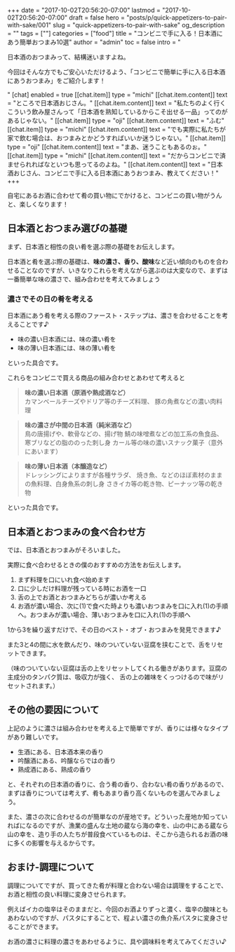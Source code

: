 +++
date = "2017-10-02T20:56:20-07:00"
lastmod = "2017-10-02T20:56:20-07:00"
draft = false
hero = "posts/p/quick-appetizers-to-pair-with-sake/001"
slug = "quick-appetizers-to-pair-with-sake"
og_description = ""
tags = [""]
categories = ["food"]
title = "コンビニで手に入る！日本酒にあう簡単おつまみ10選"
author = "admin"
toc = false
intro = "<p>日本酒のおつまみって、結構迷いますよね。</p><p>今回はそんな方でもご安心いただけるよう、「コンビニで簡単に手に入る日本酒にあうおつまみ」をご紹介します！</p>"
[chat]
  enabled = true
  [[chat.item]]
    type = "michi"
    [[chat.item.content]]
      text = "ところで日本酒おじさん。"
    [[chat.item.content]]
      text = "私たちのよく行くこういう飲み屋さんって「日本酒を熟知しているからこそ出せる一品」ってのがあるじゃない。"
  [[chat.item]]
    type = "oji"
    [[chat.item.content]]
      text = "ふむ"
  [[chat.item]]
    type = "michi"
    [[chat.item.content]]
      text = "でも実際に私たちが家で飲む場合は、おつまみとかどうすればいいか迷うじゃない。"
  [[chat.item]]
    type = "oji"
    [[chat.item.content]]
      text = "まあ、迷うこともあるのぉ。"
  [[chat.item]]
    type = "michi"
    [[chat.item.content]]
      text = "だからコンビニで済ませられればなといつも思ってるのよね。"
    [[chat.item.content]]
      text = "日本酒おじさん、コンビニで手に入る日本酒にあうおつまみ、教えてください！"
+++


自宅にあるお酒に合わせて肴の買い物にでかけると、コンビニの買い物がうんと、楽しくなります！

## 日本酒とおつまみ選びの基礎

まず、日本酒と相性の良い肴を選ぶ際の基礎をお伝えします。

日本酒と肴を選ぶ際の基礎は、**味の濃さ、香り、酸味**など近い傾向のものを合わせることなのですが、いきなりこれらを考えながら選ぶのは大変なので、まずは一番簡単な味の濃さで、組み合わせを考えてみましょう

### 濃さでその日の肴を考える

日本酒にあう肴を考える際のファースト・ステップは、濃さを合わせることを考えることです♪

- 味の濃い日本酒には、味の濃い肴を
- 味の薄い日本酒には、味の薄い肴を

といった具合です。

これらをコンビニで買える商品の組み合わせとあわせて考えると

> **味の濃い日本酒（原酒や熟成酒など）**  
カマンベールチーズやドリア等のチーズ料理、
豚の角煮などの濃い肉料理


> **味の濃さが中間の日本酒（純米酒など）**  
鳥の唐揚げや、軟骨などの、揚げ物
鯖の味噌煮などの加工系の魚食品、寒ブリなどの脂ののった刺し身
カール等の味の濃いスナック菓子（意外にあいます）

> **味の薄い日本酒（本醸造など）**  
ドレッシングによりますが各種サラダ、
焼き魚、などのほぼ素材のままの魚料理、白身魚系の刺し身
さきイカ等の乾き物、ピーナッツ等の乾き物

といった具合です。

## 日本酒とおつまみの食べ合わせ方

では、日本酒とおつまみがそろいました。

実際に食べ合わせるときの僕のおすすめの方法をお伝えします。

1. まず料理を口にいれ食べ始めます
2. 口に少しだけ料理が残っている時にお酒を一口
3. 舌の上でお酒とおつまみどちらが濃いか考える
4. お酒が濃い場合、次に(1)で食べた時よりも濃いおつまみを口に入れ(1)の手順へ。おつまみが濃い場合、薄いおつまみを口に入れ(1)の手順へ

1から3を繰り返すだけで、その日のベスト・オブ・おつまみを発見できます♪

また3と4の間に水を飲んだり、味のついていない豆腐を挟むことで、舌をリセットできます。

（味のついていない豆腐は舌の上をリセットしてくれる働きがあります。豆腐の主成分のタンパク質は、吸収力が強く、 舌の上の雑味をくっつけるので味がリセットされます。）

## その他の要因について

上記のように濃さは組み合わせを考える上で簡単ですが、香りには様々なタイプがあり難しいです。

- 生酒にある、日本酒本来の香り
- 吟醸酒にある、吟醸ならではの香り
- 熟成酒にある、熟成の香り

と、それぞれの日本酒の香りに、合う肴の香り、合わない肴の香りがあるので、まずは香りについては考えず、肴もあまり香り高くないものを選んでみましょう。

また、濃さの次に合わせるのが簡単なのが産地です。どういった産地か知っていればになるのですが、漁業の盛んな土地の蔵なら海の幸を、山の中にある蔵なら山の幸を、造り手の人たちが普段食べているものは、そこから造られるお酒の味に多くの影響を与えるからです。

## おまけ-調理について

調理についてですが、買ってきた肴が料理と合わない場合は調理をすることで、お酒と相性の良い料理に変身させられます。

例えばイカの塩辛はそのままだと、今回のお酒よりずっと濃く、塩辛の酸味ともあわないのですが、パスタにすることで、程よい濃さの魚介系パスタに変身させることができます。

お酒の濃さに料理の濃さをあわせるように、具や調味料を考えてみてください♪

